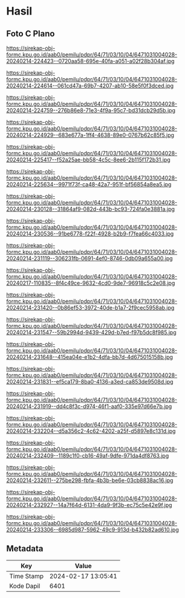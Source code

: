 # Hasil

## Foto C Plano

https://sirekap-obj-formc.kpu.go.id/aab0/pemilu/pdpr/64/71/03/10/04/6471031004028-20240214-224423--0720aa58-695e-40fa-a051-a02f28b304af.jpg

https://sirekap-obj-formc.kpu.go.id/aab0/pemilu/pdpr/64/71/03/10/04/6471031004028-20240214-224614--061cd47a-69b7-4207-ab10-58e5f0f3dced.jpg

https://sirekap-obj-formc.kpu.go.id/aab0/pemilu/pdpr/64/71/03/10/04/6471031004028-20240214-224759--276b86e8-71e3-4f9a-95c7-bd31dcb29d5b.jpg

https://sirekap-obj-formc.kpu.go.id/aab0/pemilu/pdpr/64/71/03/10/04/6471031004028-20240214-224929--683e677a-1ff4-4638-89e0-0767b62c85f5.jpg

https://sirekap-obj-formc.kpu.go.id/aab0/pemilu/pdpr/64/71/03/10/04/6471031004028-20240214-225417--f52a25ae-bb58-4c5c-8ee6-2b115f172b31.jpg

https://sirekap-obj-formc.kpu.go.id/aab0/pemilu/pdpr/64/71/03/10/04/6471031004028-20240214-225634--9971f73f-ca48-42a7-951f-bf56854a8ea5.jpg

https://sirekap-obj-formc.kpu.go.id/aab0/pemilu/pdpr/64/71/03/10/04/6471031004028-20240214-230128--31864af9-082d-443b-bc93-724fa0e3881a.jpg

https://sirekap-obj-formc.kpu.go.id/aab0/pemilu/pdpr/64/71/03/10/04/6471031004028-20240214-230536--91be6778-f22f-4928-b2b9-f7fea66c4033.jpg

https://sirekap-obj-formc.kpu.go.id/aab0/pemilu/pdpr/64/71/03/10/04/6471031004028-20240214-231119--306231fb-0691-4ef0-8746-0db09a655a00.jpg

https://sirekap-obj-formc.kpu.go.id/aab0/pemilu/pdpr/64/71/03/10/04/6471031004028-20240217-110835--8f4c49ce-9632-4cd0-9de7-96918c5c2e08.jpg

https://sirekap-obj-formc.kpu.go.id/aab0/pemilu/pdpr/64/71/03/10/04/6471031004028-20240214-231420--0b86ef53-3972-40de-b1a7-2f9cec5958ab.jpg

https://sirekap-obj-formc.kpu.go.id/aab0/pemilu/pdpr/64/71/03/10/04/6471031004028-20240214-231547--59b2994d-9439-429d-b7ed-f97b5dc8f985.jpg

https://sirekap-obj-formc.kpu.go.id/aab0/pemilu/pdpr/64/71/03/10/04/6471031004028-20240214-231648--415ea04e-e1b2-4dfa-bb7d-4d675015158b.jpg

https://sirekap-obj-formc.kpu.go.id/aab0/pemilu/pdpr/64/71/03/10/04/6471031004028-20240214-231831--ef5ca179-8ba0-4136-a3ed-ca853de9508d.jpg

https://sirekap-obj-formc.kpu.go.id/aab0/pemilu/pdpr/64/71/03/10/04/6471031004028-20240214-231919--dd4c8f3c-d974-46f1-aaf0-335e97d66e7b.jpg

https://sirekap-obj-formc.kpu.go.id/aab0/pemilu/pdpr/64/71/03/10/04/6471031004028-20240214-232204--d5a356c2-4c62-4202-a25f-d5897e8c131d.jpg

https://sirekap-obj-formc.kpu.go.id/aab0/pemilu/pdpr/64/71/03/10/04/6471031004028-20240214-232409--1189c1f0-cb16-49af-9dfe-971da4df8763.jpg

https://sirekap-obj-formc.kpu.go.id/aab0/pemilu/pdpr/64/71/03/10/04/6471031004028-20240214-232611--275be298-fbfa-4b3b-be6e-03cb8838ac16.jpg

https://sirekap-obj-formc.kpu.go.id/aab0/pemilu/pdpr/64/71/03/10/04/6471031004028-20240214-232927--14a7f64d-6131-4da9-9f3b-ec75c5e42e9f.jpg

https://sirekap-obj-formc.kpu.go.id/aab0/pemilu/pdpr/64/71/03/10/04/6471031004028-20240214-233306--6985d987-5962-49c9-913d-b432b82ad610.jpg


## Metadata

| Key        | Value               |
| ---------- | ------------------- |
| Time Stamp | 2024-02-17 13:05:41 |
| Kode Dapil | 6401                |



